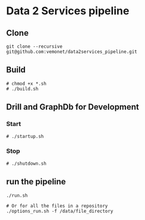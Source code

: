 # Data 2 Services pipeline

## Clone

```shell
git clone --recursive git@github.com:vemonet/data2services_pipeline.git
```

## Build
```shell
# chmod +x *.sh
# ./build.sh
```

## Drill and GraphDb for Development
### Start
```shell
# ./startup.sh
```
### Stop
```shell
# ./shutdown.sh
```

## run the pipeline
```shell
./run.sh

# Or for all the files in a repository
./options_run.sh -f /data/file_directory
```
